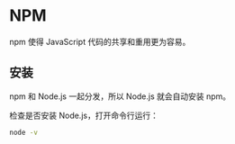 
# NPM

npm 使得 JavaScript 代码的共享和重用更为容易。

## 安装

npm 和 Node.js 一起分发，所以 Node.js 就会自动安装 npm。

检查是否安装 Node.js，打开命令行运行：

```cmd
node -v
```

